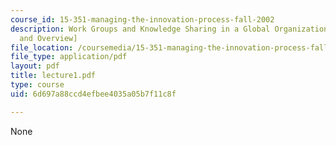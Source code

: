 ```yaml
---
course_id: 15-351-managing-the-innovation-process-fall-2002
description: Work Groups and Knowledge Sharing in a Global Organization [Introduction
  and Overview]
file_location: /coursemedia/15-351-managing-the-innovation-process-fall-2002/6d697a88ccd4efbee4035a05b7f11c8f_lecture1.pdf
file_type: application/pdf
layout: pdf
title: lecture1.pdf
type: course
uid: 6d697a88ccd4efbee4035a05b7f11c8f

---
```

None